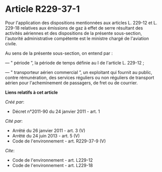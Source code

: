 # Article R229-37-1

Pour l'application des dispositions mentionnées aux articles L. 229-12 et L. 229-18 relatives aux émissions de gaz à effet de
serre résultant des activités aériennes et des dispositions de la présente sous-section, l'autorité administrative compétente
est le ministre chargé de l'aviation civile. 

Au sens de la présente sous-section, on entend par : 

― " période ”, la période de temps définie au I de l'article L. 229-12 ; 

― " transporteur aérien commercial ”, un exploitant qui fournit au public, contre rémunération, des services réguliers ou non
réguliers de transport aérien pour l'acheminement de passagers, de fret ou de courrier.

**Liens relatifs à cet article**

_Créé par_:

  - Décret n°2011-90 du 24 janvier 2011 - art. 1

_Cité par_:

  - Arrêté du 26 janvier 2011 - art. 3 (V)
  - Arrêté du 24 juin 2013 - art. 5 (V)
  - Code de l'environnement - art. R229-37-9 (V)

_Cite_:

  - Code de l'environnement - art. L229-12
  - Code de l'environnement - art. L229-18
